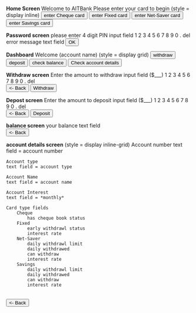 **Home Screen**
Welcome to AITBank
Please enter your card to begin
(style = display inline)
    <button>enter Cheque card </button>
    <button>enter Fixed card </button>
    <button>enter Net-Saver card </button>
    <button>enter Savings card </button>


**Password screen**
please enter 4 digit PIN
input field
1 2 3
4 5 6
7 8 9
0 . del
error message text field
<button>OK</button>


**Dashboard**
Welcome (account name)
(style = display grid)
    <button>withdraw</button>
    <button>deposit</button>
    <button>check balance</button>
    <button>Check account details</button>


**Withdraw screen**
Enter the amount to withdraw
input field ($___)
1 2 3
4 5 6
7 8 9
0 . del
<br>
<button><- Back</button> <button>Withdraw</button>


**Depost screen**
Enter the amount to deposit
input field ($___)
1 2 3
4 5 6
7 8 9
0 . del
<br>
<button><- Back</button> <button>Deposit</button>


**balance screen**
your balance
text field
<br>
<button><- Back</button>


**account details screen**
(style = display inline-grid)
    Account number
    text field = account number

    Account type
    text field = account type

    Account Name
    text field = account name

    Account Interest
    text field = *monthly*

    Card type fields
        Cheque
            has cheque book status
        Fixed
            early withdrawl status
            interest rate
        Net-Saver
            daily withdrawl limit
            daily withdrawed
            can withdraw
            interest rate
        Savings
            daily withdrawl limit
            daily withdrawed
            can withdraw
            interest rate

<br>
<button><- Back</button>





